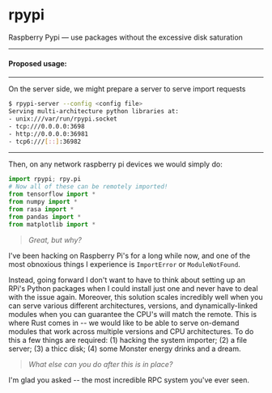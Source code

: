 # rpypi
Raspberry Pypi — use packages without the excessive disk saturation

---

#### Proposed usage:
---
On the server side, we might prepare a server to serve import requests

```sh
$ rpypi-server --config <config file>
Serving multi-architecture python libraries at:
- unix:///var/run/rpypi.socket
- tcp:///0.0.0.0:3698
- http://0.0.0.0:36981
- tcp6:///[::]:36982
```

---

Then, on any network raspberry pi devices we would simply do:

```python
import rpypi; rpy.pi
# Now all of these can be remotely imported!
from tensorflow import *
from numpy import *
from rasa import *
from pandas import *
from matplotlib import *
```

> _Great, but why?_

I've been hacking on Raspberry Pi's for a long while now, and one of the most obnoxious things I experience is `ImportError` or `ModuleNotFound`. 

Instead, going forward I don't want to have to think about setting up an RPi's Python packages when I could install just one and never have to deal with the issue again. 
Moreover, this solution scales incredibly well when you can serve various different architectures, versions, and dynamically-linked modules when you can guarantee the CPU's will match the remote. 
This is where Rust comes in -- we would like to be able to serve on-demand modules that work across multiple versions and CPU architectures. 
To do this a few things are required: (1) hacking the system importer; (2) a file server; (3) a thicc disk; (4) some Monster energy drinks and a dream. 

> _What else can you do after this is in place?_

I'm glad you asked -- the most incredible RPC system you've ever seen.
